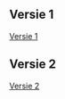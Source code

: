 ## Versie 1



[Versie 1](https://github.com/EvaTissink/Frontend-Development/tree/master/opdracht%202/carousel%20versie%201)

## Versie 2

[Versie 2]()
